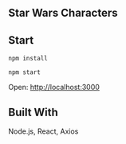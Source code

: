 ## Star Wars Characters

## Start

`npm install`

`npm start`

Open: [http://localhost:3000](http://localhost:3000)

## Built With

Node.js, React, Axios
